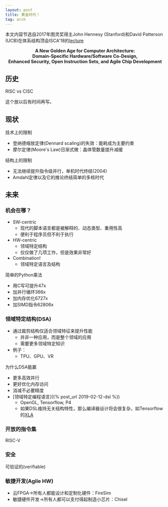 ```yaml
---
layout: post
title: 黄金时代！
tag: arch
---
```


本文内容节选自2017年图灵奖得主John Hennesy (Stanford)和David Patterson (UCB)在体系结构顶会ISCA'18的[lecture](https://www.youtube.com/watch?v=3LVeEjsn8Ts)

<center><b>
A New Golden Age for Computer Architecture:<br/>
Domain-Specific Hardware/Software Co-Design,<br/>
Enhanced Security, Open Instruction Sets, and Agile Chip Development<br/>
</b></center>

<!--more-->

## 历史
RISC vs CISC

这个放以后有时间再写。

## 现状
技术上的限制
* 登纳德缩放定律(Dennard scaling)的失效：能耗成为主要约束
* 摩尔定律(Moore's Law)日渐式微：晶体管数量提升减缓

结构上的限制
* 无法继续提升指令级并行，单机时代终结(2004)
* Amdahl定律以及它的推论终结简单的多核时代

## 未来
### 机会在哪？
* SW-centric
	- 现代的脚本语言都是被解释的、动态类型、重用性高
	- 便利于程序员但不利于执行
* HW-centric
	- 领域特定结构
	- 仅仅做了几项工作，但是效果非常好
* Combination!
	- 领域特定语言及结构

简单的Python乘法
* 用C写可提升47x
* 加并行循环366x
* 加内存优化6727x
* 加SIMD指令62806x

### 领域特定结构(DSA)
* 通过裁剪结构仅适合领域特征来提升性能
	- 并非一种应用，而是整个领域的应用
	- 需要更多领域特定知识
* 例子：
	- TPU、GPU、VR

为什么DSA能赢
* 更多高效并行
* 更好优化内存访问
* 消减不必要精度
* [领域特定编程语言]({% post_url 2019-02-12-dsl %})
	- OpenGL, Tensorflow, P4
	- 如果DSL维持无关结构特性，那么编译器设计将会很复杂，如Tensorflow的[XLA](https://developers.googleblog.com/2017/03/xla-tensorflow-compiled.html)

### 开放的指令集
RISC-V

### 安全
可验证的(verifiable)

### 敏捷开发(Agile HW)
* 云FPGA->所有人都能设计和定制化硬件：FireSim
* 敏捷硬件开发->所有人都可以支付得起制造小芯片：Chisel